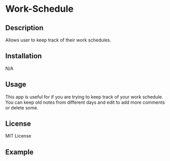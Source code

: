 # Work-Schedule

## Description

Allows user to keep track of their work schedules.

## Installation

N/A

## Usage

This app is useful for if you are trying to keep track of your work schedule. You can keep old notes from different days and edit to add more comments or delete some.

## License

MIT License

## Example
